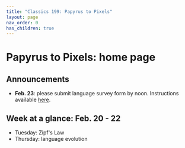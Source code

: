 ```yaml
---
title: "Classics 199: Papyrus to Pixels"
layout: page
nav_order: 0
has_children: true
---
```



# Papyrus to Pixels: home page


## Announcements

- **Feb. 23**: please submit language survey form by noon. Instructions available [here](./labs/lab3/dataform/).





## Week at a glance: Feb. 20 - 22

- Tuesday: Zipf's Law
- Thursday: language evolution